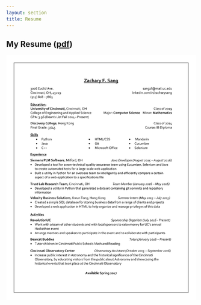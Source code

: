 ```yaml
---
layout: section
title: Resume
---
```


## My Resume (<a href="web-dist/images/Zachary_F_Sang_Resume.pdf" target="_blank">pdf</a>)
<div width="100%">
	<img class="no-mobile" src="web-dist/images/Zachary_F_Sang_Resume.png" width="750" style="display: block;
    margin-left: auto;
    margin-right: auto;"/>
</div>